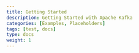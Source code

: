 ```yaml
---
title: Getting Started
description: Getting Started with Apache Kafka
categories: [Examples, Placeholders]
tags: [test, docs]
type: docs
weight: 1
---
```



